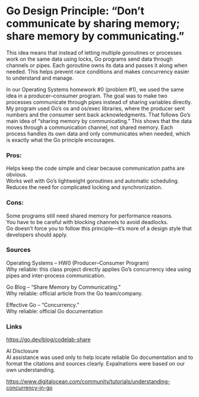 # Go Design Principle: “Don’t communicate by sharing memory; share memory by communicating.”   

This idea means that instead of letting multiple goroutines or processes work on the same data using locks,
Go programs send data through channels or pipes. Each goroutine owns its data and passes it along when needed. This helps prevent race conditions and makes concurrency easier to understand and manage.  

In our Operating Systems homework #0 (problem #1), we used the same idea in a producer–consumer program. 
The goal was to make two processes communicate through pipes instead of sharing variables directly. My program used Go’s os and os/exec libraries, where the producer sent numbers and the consumer sent back acknowledgments. That follows Go’s main idea of “sharing memory by communicating.” 
This shows that the data moves through a communication channel, not shared memory. Each process handles its own data and only communicates when needed, which is exactly what the Go principle encourages.

### Pros:     

Helps keep the code simple and clear because communication paths are obvious.   
Works well with Go’s lightweight goroutines and automatic scheduling.    
Reduces the need for complicated locking and synchronization.  

### Cons:

Some programs still need shared memory for performance reasons.     
You have to be careful with blocking channels to avoid deadlocks.     
Go doesn’t force you to follow this principle—it’s more of a design style that developers should apply.    

### Sources  

Operating Systems – HW0 (Producer–Consumer Program)  
Why reliable: this class project directly applies Go’s concurrency idea using pipes and inter-process communication.    

Go Blog – “Share Memory by Communicating.”  
Why reliable: official article from the Go team/company.

Effective Go – “Concurrency.”  
Why reliable: official Go documentation

### Links  

https://go.dev/blog/codelab-share  



AI Disclosure  
AI assistance was used only to help locate reliable Go documentation and to format the citations and sources clearly. Expalnations were based on our own understanding.


https://www.digitalocean.com/community/tutorials/understanding-concurrency-in-go
